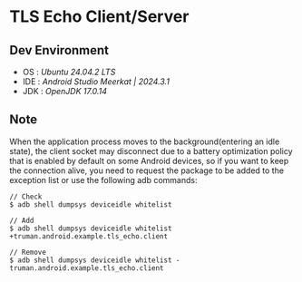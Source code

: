 
# TLS Echo Client/Server

## Dev Environment
- OS : _Ubuntu 24.04.2 LTS_
- IDE : _Android Studio Meerkat | 2024.3.1_
- JDK : _OpenJDK 17.0.14_

## Note
When the application process moves to the background(entering an idle state), the client socket
may disconnect due to a battery optimization policy that is enabled by default on some Android devices,
so if you want to keep the connection alive, you need to request the package to be added to
the exception list or use the following adb commands:

```
// Check
$ adb shell dumpsys deviceidle whitelist

// Add
$ adb shell dumpsys deviceidle whitelist +truman.android.example.tls_echo.client

// Remove
$ adb shell dumpsys deviceidle whitelist -truman.android.example.tls_echo.client
```
